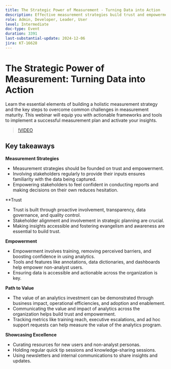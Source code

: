 ```yaml
---
title: The Strategic Power of Measurement - Turning Data into Action
description: Effective measurement strategies build trust and empowerment by involving stakeholders, ensuring data familiarity, and fostering confidence in decision-making, while trust is established through transparency, data governance, and stakeholder alignment, and empowerment is achieved through training, accessible tools, and actionable data, all contributing to demonstrating the value of analytics through business impact and operational efficiencies.
role: Admin, Developer, Leader, User
level: Intermediate
doc-type: Event
duration: 3391
last-substantial-update: 2024-12-06
jira: KT-16628
---
```


# The Strategic Power of Measurement: Turning Data into Action

Learn the essential elements of building a holistic measurement strategy and the key steps to overcome common challenges in measurement maturity. This webinar will equip you with actionable frameworks and tools to implement a successful measurement plan and activate your insights. 

>[!VIDEO](https://video.tv.adobe.com/v/3440935/?learn=on&enablevpops)

## Key takeaways

**Measurement Strategies**

* Measurement strategies should be founded on trust and empowerment.
* Involving stakeholders regularly to provide their inputs ensures familiarity with the data being captured.
* Empowering stakeholders to feel confident in conducting reports and making decisions on their own reduces hesitation.

**Trust

* Trust is built through proactive involvement, transparency, data governance, and quality control.
* Stakeholder alignment and involvement in strategic planning are crucial.
* Making insights accessible and fostering evangelism and awareness are essential to build trust.

**Empowerment**

* Empowerment involves training, removing perceived barriers, and boosting confidence in using analytics.
* Tools and features like annotations, data dictionaries, and dashboards help empower non-analyst users.
* Ensuring data is accessible and actionable across the organization is key.

**Path to Value**

* The value of an analytics investment can be demonstrated through business impact, operational efficiencies, and adoption and enablement.
* Communicating the value and impact of analytics across the organization helps build trust and empowerment.
* Tracking metrics like training reach, executive escalations, and ad hoc support requests can help measure the value of the analytics program.

**Showcasing Excellence**

* Curating resources for new users and non-analyst personas.
* Holding regular quick tip sessions and knowledge-sharing sessions.
* Using newsletters and internal communications to share insights and updates.

